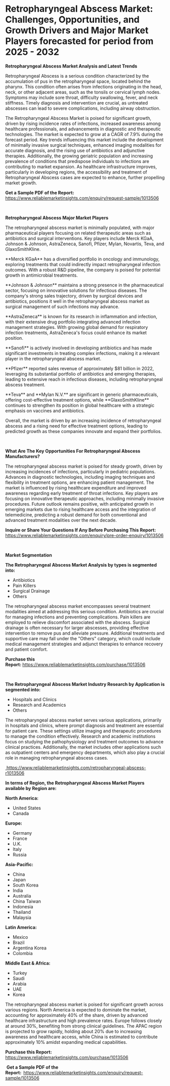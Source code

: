 <p><h1>Retropharyngeal Abscess Market: Challenges, Opportunities, and Growth Drivers and Major Market Players forecasted for period from 2025 - 2032</h1></p><p><strong>Retropharyngeal Abscess Market Analysis and Latest Trends</strong></p>
<p><p>Retropharyngeal Abscess is a serious condition characterized by the accumulation of pus in the retropharyngeal space, located behind the pharynx. This condition often arises from infections originating in the head, neck, or other adjacent areas, such as the tonsils or cervical lymph nodes. Symptoms may include sore throat, difficulty swallowing, fever, and neck stiffness. Timely diagnosis and intervention are crucial, as untreated abscesses can lead to severe complications, including airway obstruction.</p><p>The Retropharyngeal Abscess Market is poised for significant growth, driven by rising incidence rates of infections, increased awareness among healthcare professionals, and advancements in diagnostic and therapeutic technologies. The market is expected to grow at a CAGR of 7.9% during the forecast period. Key trends influencing this market include the development of minimally invasive surgical techniques, enhanced imaging modalities for accurate diagnosis, and the rising use of antibiotics and adjunctive therapies. Additionally, the growing geriatric population and increasing prevalence of conditions that predispose individuals to infections are contributing to market expansion. As healthcare infrastructure improves, particularly in developing regions, the accessibility and treatment of Retropharyngeal Abscess cases are expected to enhance, further propelling market growth.</p></p>
<p><strong>Get a Sample PDF of the Report:&nbsp;</strong> <a href="https://www.reliablemarketinsights.com/enquiry/request-sample/1013506?utm_campaign=2197&utm_medium=2&utm_source=Github&utm_content=ia&utm_term=17042025&utm_id=retropharyngeal-abscess">https://www.reliablemarketinsights.com/enquiry/request-sample/1013506</a></p>
<p>&nbsp;</p>
<p><strong>Retropharyngeal Abscess Major Market Players</strong></p>
<p><p>The retropharyngeal abscess market is minimally populated, with major pharmaceutical players focusing on related therapeutic areas such as antibiotics and surgical interventions. Key players include Merck KGaA, Johnson & Johnson, AstraZeneca, Sanofi, Pfizer, Mylan, Novartis, Teva, and GlaxoSmithKline.</p><p>**Merck KGaA** has a diversified portfolio in oncology and immunology, exploring treatments that could indirectly impact retropharyngeal infection outcomes. With a robust R&D pipeline, the company is poised for potential growth in antimicrobial treatments.</p><p>**Johnson & Johnson** maintains a strong presence in the pharmaceutical sector, focusing on innovative solutions for infectious diseases. The company's strong sales trajectory, driven by surgical devices and antibiotics, positions it well in the retropharyngeal abscess market as surgical management of such infections may advance.</p><p>**AstraZeneca** is known for its research in inflammation and infection, with their extensive drug portfolio integrating advanced infection management strategies. With growing global demand for respiratory infection treatments, AstraZeneca's focus could enhance its market position.</p><p>**Sanofi** is actively involved in developing antibiotics and has made significant investments in treating complex infections, making it a relevant player in the retropharyngeal abscess market.</p><p>**Pfizer** reported sales revenue of approximately $81 billion in 2022, leveraging its substantial portfolio of antibiotics and emerging therapies, leading to extensive reach in infectious diseases, including retropharyngeal abscess treatment.</p><p>**Teva** and **Mylan N.V.** are significant in generic pharmaceuticals, offering cost-effective treatment options, while **GlaxoSmithKline** continues to strengthen its position in global healthcare with a strategic emphasis on vaccines and antibiotics.</p><p>Overall, the market is driven by an increasing incidence of retropharyngeal abscess and a rising need for effective treatment options, leading to predicted growth as these companies innovate and expand their portfolios.</p></p>
<p>&nbsp;</p>
<p><strong>What Are The Key Opportunities For Retropharyngeal Abscess Manufacturers?</strong></p>
<p><p>The retropharyngeal abscess market is poised for steady growth, driven by increasing incidences of infections, particularly in pediatric populations. Advances in diagnostic technologies, including imaging techniques and flexibility in treatment options, are enhancing patient management. The market is influenced by rising healthcare expenditure and improved awareness regarding early treatment of throat infections. Key players are focusing on innovative therapeutic approaches, including minimally invasive procedures. Future outlook remains positive, with anticipated growth in emerging markets due to rising healthcare access and the integration of telemedicine, predicting a robust demand for both conventional and advanced treatment modalities over the next decade.</p></p>
<p><strong>Inquire or Share Your Questions If Any Before Purchasing This Report:</strong> <a href="https://www.reliablemarketinsights.com/enquiry/pre-order-enquiry/1013506?utm_campaign=2197&utm_medium=2&utm_source=Github&utm_content=ia&utm_term=17042025&utm_id=retropharyngeal-abscess">https://www.reliablemarketinsights.com/enquiry/pre-order-enquiry/1013506</a></p>
<p>&nbsp;</p>
<p><strong>Market Segmentation</strong></p>
<p><strong>The Retropharyngeal Abscess Market Analysis by types is segmented into:</strong></p>
<p><ul><li>Antibiotics</li><li>Pain Killers</li><li>Surgical Drainage</li><li>Others</li></ul></p>
<p><p>The retropharyngeal abscess market encompasses several treatment modalities aimed at addressing this serious condition. Antibiotics are crucial for managing infections and preventing complications. Pain killers are employed to relieve discomfort associated with the abscess. Surgical drainage is often necessary for larger abscesses, providing effective intervention to remove pus and alleviate pressure. Additional treatments and supportive care may fall under the "Others" category, which could include medical management strategies and adjunct therapies to enhance recovery and patient comfort.</p></p>
<p><strong>Purchase this Report:&nbsp;</strong><a href="https://www.reliablemarketinsights.com/purchase/1013506?utm_campaign=2197&utm_medium=2&utm_source=Github&utm_content=ia&utm_term=17042025&utm_id=retropharyngeal-abscess">https://www.reliablemarketinsights.com/purchase/1013506</a></p>
<p>&nbsp;</p>
<p><strong>The Retropharyngeal Abscess Market Industry Research by Application is segmented into:</strong></p>
<p><ul><li>Hospitals and Clinics</li><li>Research and Academics</li><li>Others</li></ul></p>
<p><p>The retropharyngeal abscess market serves various applications, primarily in hospitals and clinics, where prompt diagnosis and treatment are essential for patient care. These settings utilize imaging and therapeutic procedures to manage the condition effectively. Research and academic institutions focus on studying the pathophysiology and treatment outcomes to advance clinical practices. Additionally, the market includes other applications such as outpatient centers and emergency departments, which also play a crucial role in managing retropharyngeal abscess cases.</p></p>
<p><a href="https://www.reliablemarketinsights.com/retropharyngeal-abscess-r1013506?utm_campaign=2197&utm_medium=2&utm_source=Github&utm_content=ia&utm_term=17042025&utm_id=retropharyngeal-abscess">&nbsp;https://www.reliablemarketinsights.com/retropharyngeal-abscess-r1013506</a></p>
<p><strong>In terms of Region, the Retropharyngeal Abscess Market Players available by Region are:</strong></p>
<p>
    <p> <strong> North America: </strong>
        <ul>
            <li>United States</li>
            <li>Canada</li>
        </ul>
        </p> 
    <p> <strong> Europe: </strong>
        <ul>
            <li>Germany</li>
            <li>France</li>
            <li>U.K.</li>
            <li>Italy</li>
            <li>Russia</li>
        </ul>
        </p> 
    <p> <strong> Asia-Pacific: </strong>
        <ul>
            <li>China</li>
            <li>Japan</li>
            <li>South Korea</li>
            <li>India</li>
            <li>Australia</li>
            <li>China Taiwan</li>
            <li>Indonesia</li>
            <li>Thailand</li>
            <li>Malaysia</li>
        </ul>
        </p> 
    <p> <strong> Latin America: </strong>
        <ul>
            <li>Mexico</li>
            <li>Brazil</li>
            <li>Argentina Korea</li>
            <li>Colombia</li>
        </ul>
        </p> 
    <p> <strong> Middle East & Africa: </strong>
        <ul>
            <li>Turkey</li>
            <li>Saudi</li>
            <li>Arabia</li>
            <li>UAE</li>
            <li>Korea</li>
        </ul>
    </p>
    </p>
<p><p>The retropharyngeal abscess market is poised for significant growth across various regions. North America is expected to dominate the market, accounting for approximately 40% of the share, driven by advanced healthcare infrastructure and high prevalence rates. Europe follows closely at around 30%, benefiting from strong clinical guidelines. The APAC region is projected to grow rapidly, holding about 20% due to increasing awareness and healthcare access, while China is estimated to contribute approximately 10% amidst expanding medical capabilities.</p></p>
<p><strong>Purchase this Report: </strong><a href="https://www.reliablemarketinsights.com/purchase/1013506?utm_campaign=2197&utm_medium=2&utm_source=Github&utm_content=ia&utm_term=17042025&utm_id=retropharyngeal-abscess">https://www.reliablemarketinsights.com/purchase/1013506</a></p>
<p>&nbsp;<strong>Get a Sample PDF of the Report:&nbsp;&nbsp;</strong><a href="https://www.reliablemarketinsights.com/enquiry/request-sample/1013506?utm_campaign=2197&utm_medium=2&utm_source=Github&utm_content=ia&utm_term=17042025&utm_id=retropharyngeal-abscess">https://www.reliablemarketinsights.com/enquiry/request-sample/1013506</a></p>
<p><strong></strong></p>
<p><p></p><p></p><p></p></p>